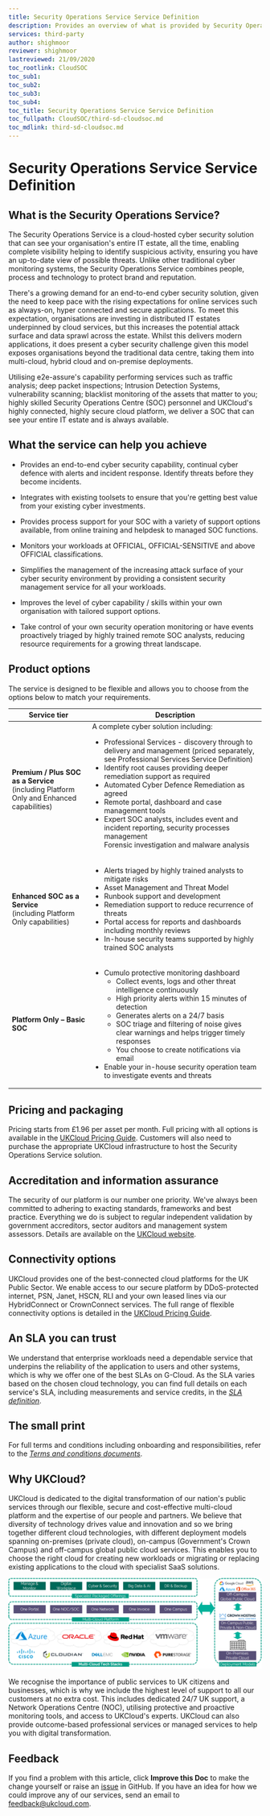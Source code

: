 ```yaml
---
title: Security Operations Service Service Definition
description: Provides an overview of what is provided by Security Operations Service
services: third-party
author: shighmoor
reviewer: shighmoor
lastreviewed: 21/09/2020
toc_rootlink: CloudSOC
toc_sub1: 
toc_sub2:
toc_sub3:
toc_sub4:
toc_title: Security Operations Service Service Definition
toc_fullpath: CloudSOC/third-sd-cloudsoc.md
toc_mdlink: third-sd-cloudsoc.md
---
```


# Security Operations Service Service Definition

## What is the Security Operations Service?

The Security Operations Service is a cloud-hosted cyber security solution that can see your organisation's entire IT estate, all the time, enabling complete visibility helping to identify suspicious activity, ensuring you have an up-to-date view of possible threats. Unlike other traditional cyber monitoring systems, the Security Operations Service combines people, process and technology to protect brand and reputation.

There's a growing demand for an end-to-end cyber security solution, given the need to keep pace with the rising expectations for online services such as always-on, hyper connected and secure applications. To meet this expectation, organisations are investing in distributed IT estates underpinned by cloud services, but this increases the potential attack surface and data sprawl across the estate. Whilst this delivers modern applications, it does present a cyber security challenge given this model exposes organisations beyond the traditional data centre, taking them into multi-cloud, hybrid cloud and on-premise deployments.

Utilising e2e-assure's capability performing services such as traffic analysis; deep packet inspections; Intrusion Detection Systems, vulnerability scanning; blacklist monitoring of the assets that matter to you; highly skilled Security Operations Centre (SOC) personnel and UKCloud's highly connected, highly secure cloud platform, we deliver a SOC that can see your entire IT estate and is always available.

## What the service can help you achieve

- Provides an end-to-end cyber security capability, continual cyber defence with alerts and incident response. Identify threats before they become incidents.

- Integrates with existing toolsets to ensure that you're getting best value from your existing cyber investments.

- Provides process support for your SOC with a variety of support options available, from online training and helpdesk to managed SOC functions.

- Monitors your workloads at OFFICIAL, OFFICIAL-SENSITIVE and above OFFICIAL classifications.

- Simplifies the management of the increasing attack surface of your cyber security environment by providing a consistent security management service for all your workloads.

- Improves the level of cyber capability / skills within your own organisation with tailored support options.

- Take control of your own security operation monitoring or have events proactively triaged by highly trained remote SOC analysts, reducing resource requirements for a growing threat landscape.

## Product options

The service is designed to be flexible and allows you to choose from the options below to match your requirements.

Service tier | Description
-------------|------------
**Premium / Plus SOC as a Service**<br>(including Platform Only and Enhanced capabilities) | A complete cyber solution including:<ul><li>Professional Services - discovery through to delivery and management (priced separately, see Professional Services Service Definition)</li><li>Identify root causes providing deeper remediation support as required</li><li>Automated Cyber Defence Remediation as agreed</li><li>Remote portal, dashboard and case management tools</li><li>Expert SOC analysts, includes event and incident reporting, security processes management</li></li>Forensic investigation and malware analysis</li></ul>
**Enhanced SOC as a Service**<br>(including Platform Only capabilities) | <ul><li>Alerts triaged by highly trained analysts to mitigate risks</li><li>Asset Management and Threat Model</li><li>Runbook support and development</li><li>Remediation support to reduce recurrence of threats</li><li>Portal access for reports and dashboards including monthly reviews</li><li>In-house security teams supported by highly trained SOC analysts</li></ul>
**Platform Only – Basic SOC** | <ul><li>Cumulo protective monitoring dashboard<ul><li>Collect events, logs and other threat intelligence continuously</li><li>High priority alerts within 15 minutes of detection</li><li>Generates alerts on a 24/7 basis</li><li>SOC triage and filtering of noise gives clear warnings and helps trigger timely responses</li><li>You choose to create notifications via email</li></ul><li>Enable your in-house security operation team to investigate events and threats</li></ul>

## Pricing and packaging

Pricing starts from £1.96 per asset per month. Full pricing with all options is available in the [UKCloud Pricing Guide](https://ukcloud.com/pricing-guide). Customers will also need to purchase the appropriate UKCloud infrastructure to host the Security Operations Service solution.

## Accreditation and information assurance

The security of our platform is our number one priority. We've always been committed to adhering to exacting standards, frameworks and best practice. Everything we do is subject to regular independent validation by government accreditors, sector auditors and management system assessors. Details are available on the [UKCloud website](https://ukcloud.com/governance/).

## Connectivity options

UKCloud provides one of the best-connected cloud platforms for the UK Public Sector. We enable access to our secure platform by DDoS-protected internet, PSN, Janet, HSCN, RLI and your own leased lines via our HybridConnect or CrownConnect services. The full range of flexible connectivity options is detailed in the [UKCloud Pricing Guide](https://ukcloud.com/pricing-guide).

## An SLA you can trust

We understand that enterprise workloads need a dependable service that underpins the reliability of the application to users and other systems, which is why we offer one of the best SLAs on G-Cloud. As the SLA varies based on the chosen cloud technology, you can find full details on each service's SLA, including measurements and service credits, in the [*SLA definition*](../other/other-ref-sla-definition.md).

## The small print

For full terms and conditions including onboarding and responsibilities, refer to the [*Terms and conditions documents*](../other/other-ref-terms-and-conditions.md).

## Why UKCloud?

UKCloud is dedicated to the digital transformation of our nation's public services through our flexible, secure and cost-effective multi-cloud platform and the expertise of our people and partners. We believe that diversity of technology drives value and innovation and so we bring together different cloud technologies, with different deployment models spanning on-premises (private cloud), on-campus (Government's Crown Campus) and off-campus global public cloud services. This enables you to choose the right cloud for creating new workloads or migrating or replacing existing applications to the cloud with specialist SaaS solutions.

![UKCloud services](images/ukc-services-g12.png)

We recognise the importance of public services to UK citizens and businesses, which is why we include the highest level of support to all our customers at no extra cost. This includes dedicated 24/7 UK support, a Network Operations Centre (NOC), utilising protective and proactive monitoring tools, and access to UKCloud's experts. UKCloud can also provide outcome-based professional services or managed services to help you with digital transformation.

## Feedback

If you find a problem with this article, click **Improve this Doc** to make the change yourself or raise an [issue](https://github.com/UKCloud/documentation/issues) in GitHub. If you have an idea for how we could improve any of our services, send an email to <feedback@ukcloud.com>.
